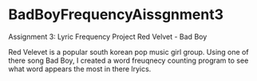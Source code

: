 # BadBoyFrequencyAissgnment3
Assignment 3: Lyric Frequency Project Red Velvet - Bad Boy 

Red Velevet is a popular south korean pop music girl group. Using one of there song Bad Boy, I created a word freuqnecy counting program to see what word appears the most in there lryics.   






























